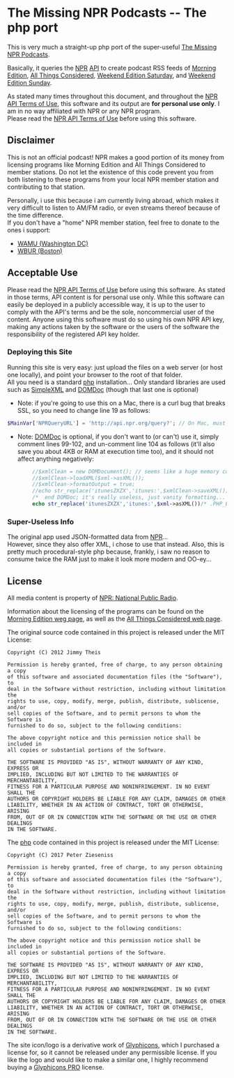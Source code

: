 # The Missing NPR Podcasts -- The php port

This is very much a straight-up php port of the super-useful [The
Missing NPR Podcasts](https://github.com/jetheis/MissingNPRPodcasts).

Basically, it queries the [NPR](http://www.npr.org/)
[API](http://www.npr.org/api/index) to create podcast RSS feeds of
[Morning Edition](http://www.npr.org/programs/morning-edition/), [All
Things Considered](http://www.npr.org/programs/all-things-considered/),
[Weekend Edition
Saturday](http://www.npr.org/programs/weekend-edition-saturday/), and
[Weekend Edition
Sunday](http://www.npr.org/programs/weekend-edition-sunday/).

As stated many times throughout this document, and throughout the [NPR
API Terms of Use](https://www.npr.org/api/apiterms.php), this software
and its output are **for personal use only**. I am in no way affiliated
with NPR or any NPR program.  
Please read the [NPR API Terms of
Use](https://www.npr.org/api/apiterms.php) before using this software.

## Disclaimer

This is not an official podcast! NPR makes a good portion of its money
from licensing programs like Morning Edition and All Things Considered
to member stations. Do not let the existence of this code prevent you
from both listening to these programs from your local NPR member station
and contributing to that station.

Personally, i use this because i am currently living abroad, which makes
it very difficult to listen to AM/FM radio, or even streams thereof
because of the time difference.  
If you don't have a "home" NPR member station, feel free to donate to
the ones i support:

* [WAMU (Washington DC)](http://wamu.org)
* [WBUR (Boston)](http://www.wbur.org)

## Acceptable Use

Please read the [NPR API Terms of Use](https://www.npr.org/api/apiterms.php)
before using this software. As stated in those terms, API content is for
personal use only. While this software can easily be deployed in a publicly
accessible way, it is up to the user to comply with the API's terms and be the
sole, noncommercial user of the content. Anyone using this software must do so
using his own NPR API key, making any actions taken by the software or the users
of the software the responsibility of the registered API key holder.

### Deploying this Site

Running this site is very easy: just upload the files on a web server
(or host one locally), and point your browser to the root of that folder.  
All you need is a standard [php](http://php.net) installation... Only
standard libraries are used such as
[SimpleXML](http://php.net/manual/en/class.domdocument.php) and
[DOMDoc](http://php.net/manual/en/class.domdocument.php) (though that
last one is optional)

* Note: if you're going to use this on a Mac, there is a curl bug that
breaks SSL, so you need to change line 19 as follows:
```php
$MainVar['NPRQueryURL'] = 'http://api.npr.org/query?'; // On Mac, must use http because of OpenSSL+curl problem
```

* Note: [DOMDoc](http://php.net/manual/en/class.domdocument.php) is
optional, if you don't want to (or can't) use it, simply comment lines
99-102, and un-comment line 104 as follows (it'll also save you about 4KB or RAM at execution
time too), and it should not affect anything negatively:
```php
		//$xmlClean = new DOMDocument(); // seems like a huge memory cost (4184 bytes), just to make it 'pretty'; used DOMDoc: http://php.net/manual/en/class.domdocument.php
		//$xmlClean->loadXML($xml->asXML()); 
		//$xmlClean->formatOutput = true; 
		//echo str_replace('itunesZXZX','itunes:',$xmlClean->saveXML())/* .PHP_EOL.memory_get_usage().PHP_EOL */;
		/*  end DOMDoc; it's really useless, just vanity formatting... to disable, comment 4 lines above, and un-comment 1 line below:  */
		echo str_replace('itunesZXZX','itunes:',$xml->asXML())/* .PHP_EOL.memory_get_usage().PHP_EOL */;
```

### Super-Useless Info

The original app used JSON-formatted data from [NPR](http://www.npr.org/)...  
However, since they also offer XML, i chose to use that instead. Also,
this is pretty much procedural-style php because, frankly, i saw no
reason to consume twice the RAM just to make it look more modern and
OO-ey...

## License

All media content is property of
[NPR: National Public Radio](https://www.npr.org/).

Information about the licensing of the programs can be found on the
[Morning Edition weg page](http://www.npr.org/programs/morning-edition/), as well
as the
[All Things Considered web page](https://www.npr.org/programs/all-things-considered/).

The original source code contained in this project is released under the MIT License:

    Copyright (C) 2012 Jimmy Theis
    
    Permission is hereby granted, free of charge, to any person obtaining a copy
    of this software and associated documentation files (the "Software"), to
    deal in the Software without restriction, including without limitation the
    rights to use, copy, modify, merge, publish, distribute, sublicense, and/or
    sell copies of the Software, and to permit persons to whom the Software is
    furnished to do so, subject to the following conditions:
    
    The above copyright notice and this permission notice shall be included in
    all copies or substantial portions of the Software.
    
    THE SOFTWARE IS PROVIDED "AS IS", WITHOUT WARRANTY OF ANY KIND, EXPRESS OR
    IMPLIED, INCLUDING BUT NOT LIMITED TO THE WARRANTIES OF MERCHANTABILITY,
    FITNESS FOR A PARTICULAR PURPOSE AND NONINFRINGEMENT. IN NO EVENT SHALL THE
    AUTHORS OR COPYRIGHT HOLDERS BE LIABLE FOR ANY CLAIM, DAMAGES OR OTHER
    LIABILITY, WHETHER IN AN ACTION OF CONTRACT, TORT OR OTHERWISE, ARISING
    FROM, OUT OF OR IN CONNECTION WITH THE SOFTWARE OR THE USE OR OTHER DEALINGS
    IN THE SOFTWARE.

The [php](http://php.net) code contained in this project is released under the MIT License:

    Copyright (C) 2017 Peter Zieseniss
    
    Permission is hereby granted, free of charge, to any person obtaining a copy
    of this software and associated documentation files (the "Software"), to
    deal in the Software without restriction, including without limitation the
    rights to use, copy, modify, merge, publish, distribute, sublicense, and/or
    sell copies of the Software, and to permit persons to whom the Software is
    furnished to do so, subject to the following conditions:
    
    The above copyright notice and this permission notice shall be included in
    all copies or substantial portions of the Software.
    
    THE SOFTWARE IS PROVIDED "AS IS", WITHOUT WARRANTY OF ANY KIND, EXPRESS OR
    IMPLIED, INCLUDING BUT NOT LIMITED TO THE WARRANTIES OF MERCHANTABILITY,
    FITNESS FOR A PARTICULAR PURPOSE AND NONINFRINGEMENT. IN NO EVENT SHALL THE
    AUTHORS OR COPYRIGHT HOLDERS BE LIABLE FOR ANY CLAIM, DAMAGES OR OTHER
    LIABILITY, WHETHER IN AN ACTION OF CONTRACT, TORT OR OTHERWISE, ARISING
    FROM, OUT OF OR IN CONNECTION WITH THE SOFTWARE OR THE USE OR OTHER DEALINGS
    IN THE SOFTWARE.

The site icon/logo is a derivative work of [Glyphicons](http://glyphicons.com/),
which I purchased a license for, so it cannot be released under any permissible
license. If you like the logo and would like to make a similar one, I highly
recommend buying a [Glyphicons PRO](http://glyphicons.com/glyphicons-licenses/)
license.
